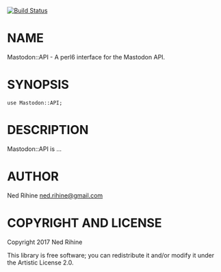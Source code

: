 [![Build Status](https://travis-ci.org/noqisofon/p6-Mastodon-API.svg?branch=master)](https://travis-ci.org/noqisofon/p6-Mastodon-API)

NAME
====

Mastodon::API - A perl6 interface for the Mastodon API.

SYNOPSIS
========

    use Mastodon::API;

DESCRIPTION
===========

Mastodon::API is ...

AUTHOR
======

Ned Rihine <ned.rihine@gmail.com>

COPYRIGHT AND LICENSE
=====================

Copyright 2017 Ned Rihine

This library is free software; you can redistribute it and/or modify it under the Artistic License 2.0.
